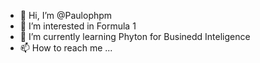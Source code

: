- 👋 Hi, I’m @Paulophpm
- 👀 I’m interested in Formula 1
- 🌱 I’m currently learning Phyton for Businedd Inteligence
- 📫 How to reach me ...

<!---
Paulophpm/Paulophpm is a ✨ special ✨ repository because its `README.md` (this file) appears on your GitHub profile.
You can click the Preview link to take a look at your changes.
--->
